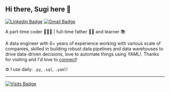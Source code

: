 ## Hi there, Sugi here 👋

[![Linkedin Badge](https://img.shields.io/badge/-sugimiyanto-blue?style=flat&logo=Linkedin&logoColor=white&link=https://www.linkedin.com/in/sugimiyanto/)](https://www.linkedin.com/in/sugimiyanto/)
[![Gmail Badge](https://img.shields.io/badge/-sugimiyanto-c14438?style=flat&logo=Gmail&logoColor=white&link=mailto:sugimiyanto@gmail.com)](mailto:sugimiyanto@gmail.com)

A part-time coder 👨🏻‍💻 | full-time father 👨🏻 and learner 📚

A data engineer with 6+ years of experience working with various scale of companies, skilled in building robust data pipelines and data warehouses to drive data-driven decisions, love to automate things using YAML!. Thanks for visiting and I'd love to [connect](https://www.linkedin.com/in/sugimiyanto/)!

⚙️ I use daily: `.py`, `.sql`, `.yaml`!

___

[![Visits Badge](https://badges.pufler.dev/visits/sugimiyanto/sugimiyanto)](https://github.com/sugimiyanto)
